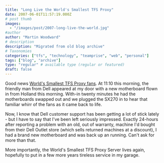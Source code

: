 ```yaml
---
title: "Long Live the World's Smallest TFS Proxy"
date: 2007-06-01T11:57:19.000Z
# post thumb
images:
  - "/images/post/2007-long-live-the-world.jpg"
#author
author: "Martin Woodward"
# description
description: "Migrated from old blog archive"
# Taxonomies
categories: ["tfs", "technology", "teamprise", "web", "personal"]
tags: ["blog", "archive"]
type: "regular" # available type (regular or featured)
draft: false
---
```

Good news [World's Smallest TFS Proxy fans](http://www.woodwardweb.com/personal/000358.html#comments).  At 11:10 this morning, the friendly man from Dell appeared at my door with a new motherboard flown in from Holland this morning.  With-in twenty minutes he had the motherboards swapped out and we plugged the SX270 in to hear that familiar whirr of the fans as it came back to life. 

Now, I know that Dell customer support has been getting a lot of stick lately - but I have to say that I've been left seriously impressed.  Exactly 24-hours after reporting a problem with an old, out of warranty, machine I'd bought from their Dell Outlet store (which sells returned machines at a discount), I had a brand new motherboard and was back up an running.  Can't ask for more than that. 

More importantly, the World's Smallest TFS Proxy Server lives again, hopefully to put in a few more years tireless service in my garage.
